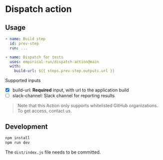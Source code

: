 # Dispatch action

## Usage

```yml
- name: Build step
  id: prev-step
  run: ...

- name: Dispatch for tests
  uses: empirical-run/dispatch-action@main
  with:
    build-url: ${{ steps.prev-step.outputs.url }}
```

Supported inputs
- [x] build-url: **Required** input, with url to the application build
- [ ] slack-channel: Slack channel for reporting results

> Note that this Action only supports whitelisted GitHub organizations. To get access, contact us.

## Development

```sh
npm install
npm run dev
```

The `dist/index.js` file needs to be committed.
